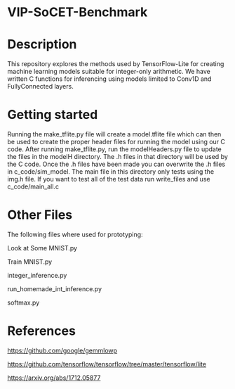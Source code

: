 # VIP-SoCET-Benchmark

# Description
This repository explores the methods used by TensorFlow-Lite for creating machine learning models suitable for integer-only arithmetic. We have written C functions for inferencing using models limited to Conv1D and FullyConnected layers.

# Getting started
Running the make_tflite.py file will create a model.tflite file which can then be used to create the proper header files for running the model using our C code. After running make_tflite.py, run the modelHeaders.py file to update the files in the modelH directory. The .h files in that directory will be used by the C code. Once the .h files have been made you can overwrite the .h files in c_code/sim_model. The main file in this directory only tests using the img.h file. If you want to test all of the test data run write_files and use c_code/main_all.c

# Other Files
The following files where used for prototyping:

Look at Some MNIST.py

Train MNIST.py

integer_inference.py

run_homemade_int_inference.py

softmax.py

# References
https://github.com/google/gemmlowp

https://github.com/tensorflow/tensorflow/tree/master/tensorflow/lite

https://arxiv.org/abs/1712.05877
